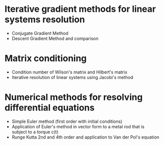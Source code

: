 # Iterative gradient methods for linear systems resolution

* Conjugate Gradient Method
* Descent Gradient Method and comparison

# Matrix conditioning

* Condition number of Wilson's matrix and Hilbert's matrix
* Iterative resolution of linear systems using Jacobi's method

# Numerical methods for resolving differential equations

* Simple Euler method (first order with initial conditions)
* Application of Euler's method in vector form to a metal rod that is subject to a torque c(t)
* Runge Kutta 2nd and 4th order and application to Van der Pol's equation
